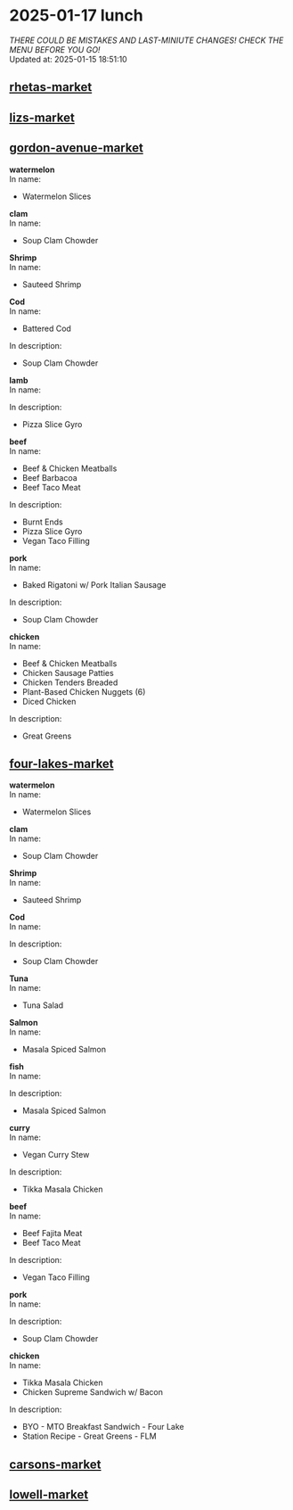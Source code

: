 # 2025-01-17 lunch  
*THERE COULD BE MISTAKES AND LAST-MINIUTE CHANGES! CHECK THE MENU BEFORE YOU GO!*  
Updated at: 2025-01-15 18:51:10  
## [rhetas-market](https://wisc-housingdining.nutrislice.com/menu/rhetas-market/lunch/2025-01-17)  
## [lizs-market](https://wisc-housingdining.nutrislice.com/menu/lizs-market/lunch/2025-01-17)  
## [gordon-avenue-market](https://wisc-housingdining.nutrislice.com/menu/gordon-avenue-market/lunch/2025-01-17)  
**watermelon**  
In name:   
 - Watermelon Slices  
  
**clam**  
In name:   
 - Soup Clam Chowder  
  
**Shrimp**  
In name:   
 - Sauteed Shrimp  
  
**Cod**  
In name:   
 - Battered Cod  
  
In description:   
 - Soup Clam Chowder  
  
**lamb**  
In name:   
  
In description:   
 - Pizza Slice Gyro  
  
**beef**  
In name:   
 - Beef & Chicken Meatballs  
 - Beef Barbacoa  
 - Beef Taco Meat  
  
In description:   
 - Burnt Ends  
 - Pizza Slice Gyro  
 - Vegan Taco Filling  
  
**pork**  
In name:   
 - Baked Rigatoni w/ Pork Italian Sausage  
  
In description:   
 - Soup Clam Chowder  
  
**chicken**  
In name:   
 - Beef & Chicken Meatballs  
 - Chicken Sausage Patties  
 - Chicken Tenders Breaded  
 - Plant-Based Chicken Nuggets (6)  
 - Diced Chicken  
  
In description:   
 - Great Greens  
  
## [four-lakes-market](https://wisc-housingdining.nutrislice.com/menu/four-lakes-market/lunch/2025-01-17)  
**watermelon**  
In name:   
 - Watermelon Slices  
  
**clam**  
In name:   
 - Soup Clam Chowder  
  
**Shrimp**  
In name:   
 - Sauteed Shrimp  
  
**Cod**  
In name:   
  
In description:   
 - Soup Clam Chowder  
  
**Tuna**  
In name:   
 - Tuna Salad  
  
**Salmon**  
In name:   
 - Masala Spiced Salmon  
  
**fish**  
In name:   
  
In description:   
 - Masala Spiced Salmon  
  
**curry**  
In name:   
 - Vegan Curry Stew  
  
In description:   
 - Tikka Masala Chicken  
  
**beef**  
In name:   
 - Beef Fajita Meat  
 - Beef Taco Meat  
  
In description:   
 - Vegan Taco Filling  
  
**pork**  
In name:   
  
In description:   
 - Soup Clam Chowder  
  
**chicken**  
In name:   
 - Tikka Masala Chicken  
 - Chicken Supreme Sandwich w/ Bacon  
  
In description:   
 - BYO - MTO Breakfast Sandwich - Four Lake  
 - Station Recipe - Great Greens - FLM  
  
## [carsons-market](https://wisc-housingdining.nutrislice.com/menu/carsons-market/lunch/2025-01-17)  
## [lowell-market](https://wisc-housingdining.nutrislice.com/menu/lowell-market/lunch/2025-01-17)  
  
